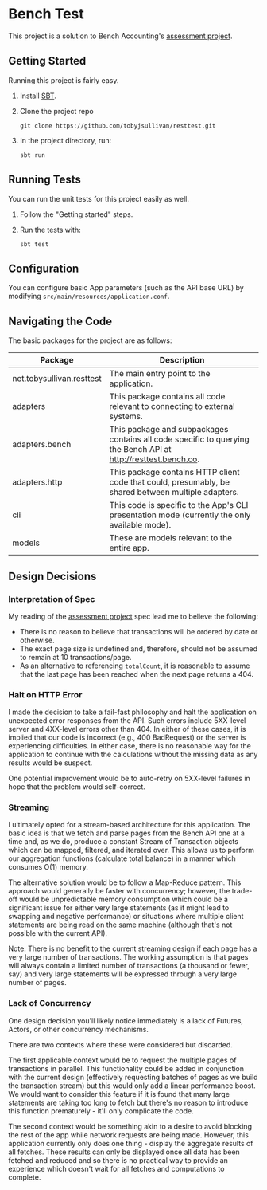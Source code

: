 # Bench Test

This project is a solution to Bench Accounting's
[assessment project](http://resttest.bench.co).

## Getting Started

Running this project is fairly easy.

1. Install [SBT](http://www.scala-sbt.org/download.html).
2. Clone the project repo

    `git clone https://github.com/tobyjsullivan/resttest.git`

3. In the project directory, run:

    `sbt run`

## Running Tests

You can run the unit tests for this project easily as well.

1. Follow the "Getting started" steps.
2. Run the tests with:

    `sbt test`

## Configuration

You can configure basic App parameters (such as the API base URL) by
modifying `src/main/resources/application.conf`.

## Navigating the Code

The basic packages for the project are as follows:

| Package | Description |
|---|---|
|net.tobysullivan.resttest| The main entry point to the application.|
|adapters| This package contains all code relevant to connecting to external systems. |
|adapters.bench| This package and subpackages contains all code specific to querying the Bench API at http://resttest.bench.co.|
|adapters.http| This package contains HTTP client code that could, presumably, be shared between multiple adapters.|
|cli| This code is specific to the App's CLI presentation mode (currently the only available mode).|
|models| These are models relevant to the entire app.|

## Design Decisions

### Interpretation of Spec

My reading of the [assessment project](http://resttest.bench.co) spec
lead me to believe the following:

* There is no reason to believe that transactions will be ordered by
date or otherwise.
* The exact page size is undefined and, therefore, should not be assumed
to remain at 10 transactions/page.
* As an alternative to referencing `totalCount`, it is reasonable to
assume that the last page has been reached when the next page returns a 404.

### Halt on HTTP Error

I made the decision to take a fail-fast philosophy and halt the
application on unexpected error responses from the API. Such errors
include 5XX-level server and 4XX-level errors other than 404. In either
of these cases, it is implied that our
code is incorrect (e.g., 400 BadRequest) or the server is experiencing
difficulties. In either case, there is no reasonable way for the
application to continue with the calculations without the missing data as
any results would be suspect.

One potential improvement would be to auto-retry on 5XX-level failures
in hope that the problem would self-correct.

### Streaming

I ultimately opted for a stream-based architecture for this application.
The basic idea is that we fetch and parse pages from the Bench API one
at a time and, as we do, produce a constant Stream of Transaction
objects which can be mapped, filtered, and iterated over. This allows
us to perform our aggregation functions (calculate total
balance) in a manner which consumes O(1) memory.

The alternative solution would be to follow a Map-Reduce pattern. This
approach would generally be faster with concurrency; however, the
trade-off would be
unpredictable memory consumption which could be a significant issue for
either very large statements (as it might lead to swapping and negative
performance) or situations where multiple client statements are being
read on the same machine (although that's not possible with the current
API).

Note: There is no benefit to the current streaming design if each page
has a very large number of transactions. The working assumption is that pages will
always contain a limited number of transactions (a thousand or fewer, say)
 and very large statements will be expressed through a very large number
 of pages.

### Lack of Concurrency

One design decision you'll likely notice immediately is a lack of
Futures, Actors, or other concurrency mechanisms.

There are two contexts where these were considered but discarded.

The first applicable context would be to request the multiple pages of
transactions in parallel. This functionality could be added in
conjunction with the current design (effectively requesting batches of
pages as we build the transaction stream) but this would only add a
linear performance boost. We would want to consider this feature if
it is found that many large statements are taking too long to fetch but
there's no reason to introduce this function prematurely - it'll only
complicate the code.

The second context would be something akin to a desire to avoid blocking
the rest of the app while network requests are being made. However, this
application currently only does one thing - display the aggregate results
of all fetches. These results can only be displayed once all data has
been fetched and reduced and so there is no practical way to provide an
experience which doesn't wait for all fetches and computations to
complete.
